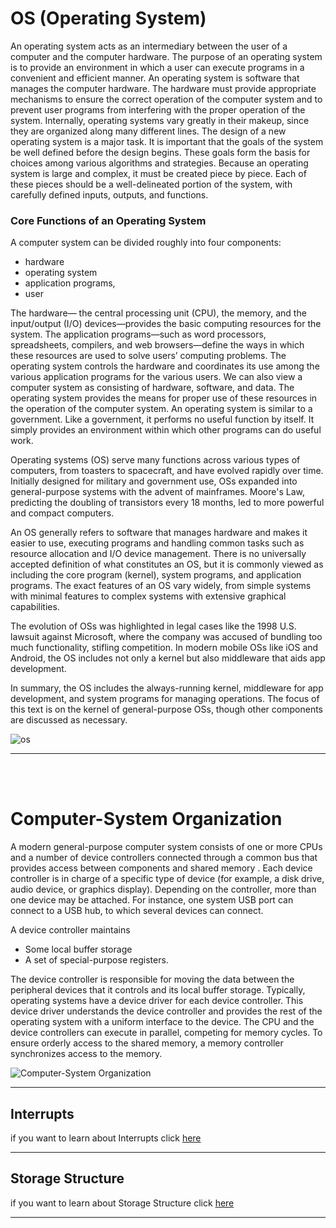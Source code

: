 # OS (Operating System)

An operating system acts as an intermediary between the user of a
computer and the computer hardware. The purpose of an operating
system is to provide an environment in which a user can execute
programs in a convenient and efficient manner.
An operating system is software that manages the computer hardware. The hardware must provide appropriate mechanisms to ensure the
correct operation of the computer system and to prevent user programs
from interfering with the proper operation of the system.
Internally, operating systems vary greatly in their makeup, since they
are organized along many different lines. The design of a new operating
system is a major task. It is important that the goals of the system be well
defined before the design begins. These goals form the basis for choices
among various algorithms and strategies.
Because an operating system is large and complex, it must be created
piece by piece. Each of these pieces should be a well-delineated portion
of the system, with carefully defined inputs, outputs, and functions.

### **Core Functions of an Operating System**

A computer system can be divided roughly into four
components:

- hardware
- operating system
- application programs,
- user

The hardware— the central processing unit (CPU), the memory, and the
input/output (I/O) devices—provides the basic computing resources for the
system. The application programs—such as word processors, spreadsheets,
compilers, and web browsers—define the ways in which these resources are
used to solve users’ computing problems. The operating system controls the
hardware and coordinates its use among the various application programs for
the various users.
We can also view a computer system as consisting of hardware, software,
and data. The operating system provides the means for proper use of these
resources in the operation of the computer system. An operating system is
similar to a government. Like a government, it performs no useful function
by itself. It simply provides an environment within which other programs can
do useful work.

Operating systems (OS) serve many functions across various types of computers, from toasters to spacecraft, and have evolved rapidly over time. Initially designed for military and government use, OSs expanded into general-purpose systems with the advent of mainframes. Moore's Law, predicting the doubling of transistors every 18 months, led to more powerful and compact computers.

An OS generally refers to software that manages hardware and makes it easier to use, executing programs and handling common tasks such as resource allocation and I/O device management. There is no universally accepted definition of what constitutes an OS, but it is commonly viewed as including the core program (kernel), system programs, and application programs. The exact features of an OS vary widely, from simple systems with minimal features to complex systems with extensive graphical capabilities.

The evolution of OSs was highlighted in legal cases like the 1998 U.S. lawsuit against Microsoft, where the company was accused of bundling too much functionality, stifling competition. In modern mobile OSs like iOS and Android, the OS includes not only a kernel but also middleware that aids app development.

In summary, the OS includes the always-running kernel, middleware for app development, and system programs for managing operations. The focus of this text is on the kernel of general-purpose OSs, though other components are discussed as necessary.

![os](https://encrypted-tbn2.gstatic.com/images?q=tbn:ANd9GcRoPce8JvqWBKm9lVMyp2O5_KIVxpf8fuvpgYnVeJhIkWkQczdY)

---

<br>
<br>

# Computer-System Organization

A modern general-purpose computer system consists of one or more CPUs and
a number of device controllers connected through a common bus that provides
access between components and shared memory . Each device
controller is in charge of a specific type of device (for example, a disk drive,
audio device, or graphics display). Depending on the controller, more than one
device may be attached. For instance, one system USB port can connect to a
USB hub, to which several devices can connect.

A device controller maintains

- Some local buffer storage
- A set of special-purpose registers.

The device controller is responsible for moving the data between the peripheral devices
that it controls and its local buffer storage.
Typically, operating systems have a device driver for each device controller. This device driver understands the device controller and provides the
rest of the operating system with a uniform interface to the device. The CPU and
the device controllers can execute in parallel, competing for memory cycles. To
ensure orderly access to the shared memory, a memory controller synchronizes
access to the memory.

![Computer-System Organization](https://images.slideplayer.com/36/10575294/slides/slide_9.jpg)

---

## Interrupts

if you want to learn about Interrupts click [here](./interrupts/Interrupts.md)

---

## Storage Structure

if you want to learn about Storage Structure click [here](./Storage_Structure/Storage_Structure.md)

---
